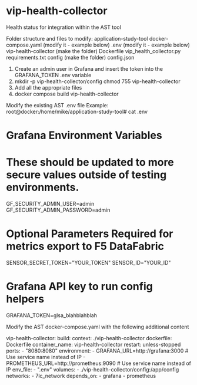 # vip-health-collector
Health status for integration within the AST tool

Folder structure and files to modify:
application-study-tool
    docker-compose.yaml (modify it - example below)
    .env (modify it - example below)
    vip-health-collector (make the folder)
          Dockerfile
          vip_health_collector.py
          requirements.txt
          config (make the folder)
              config.json


1. Create an admin user in Grafana and insert the token into the GRAFANA_TOKEN .env variable
2. mkdir -p vip-health-collector/config
   chmod 755 vip-health-collector
3. Add all the appropriate files
4. docker compose build vip-health-collector

Modify the existing AST .env file
Example:
root@docker:/home/mike/application-study-tool# cat .env
# Grafana Environment Variables
# These should be updated to more secure values outside of testing environments.
GF_SECURITY_ADMIN_USER=admin
GF_SECURITY_ADMIN_PASSWORD=admin

# Optional Parameters Required for metrics export to F5 DataFabric
SENSOR_SECRET_TOKEN="YOUR_TOKEN"
SENSOR_ID="YOUR_ID"

# Grafana API key to run config helpers
GRAFANA_TOKEN=glsa_blahblahblah

Modify the AST docker-compose.yaml with the following additional content

vip-health-collector:
    build:
      context: ./vip-health-collector
      dockerfile: Dockerfile
    container_name: vip-health-collector
    restart: unless-stopped
    ports:
      - "8080:8080"
    environment:
      - GRAFANA_URL=http://grafana:3000     # Use service name instead of IP
      - PROMETHEUS_URL=http://prometheus:9090 # Use service name instead of IP
    env_file:
      - ".env"
    volumes:
      - ./vip-health-collector/config:/app/config
    networks:
      - 7lc_network
    depends_on:
      - grafana
      - prometheus


